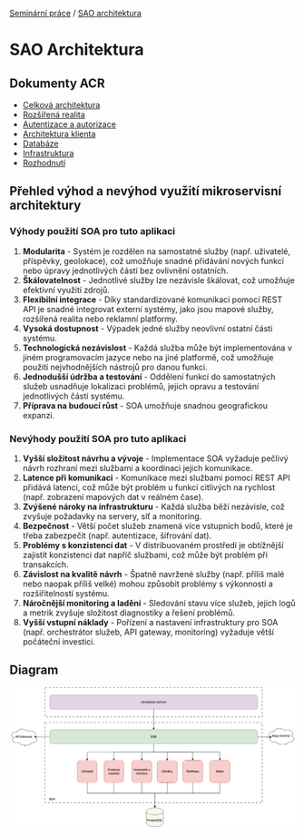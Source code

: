 [Seminární práce](https://github.com/vojtechnerad/4IT575-seminarni-prace/blob/main/README.md) / [SAO architektura](https://github.com/vojtechnerad/4IT575-seminarni-prace/edit/main/microservies/README.md)

# SAO Architektura

## Dokumenty ACR

- [Celková architektura](https://github.com/vojtechnerad/4IT575-seminarni-prace/blob/main/soa/acr/1-celkova-architektura/README.md)
- [Rozšířená realita](https://github.com/vojtechnerad/4IT575-seminarni-prace/blob/main/soa/acr/2-rozsirena-realita/README.md)
- [Autentizace a autorizace](https://github.com/vojtechnerad/4IT575-seminarni-prace/blob/main/soa/acr/3-autentizace-autorizace/README.md)
- [Architektura klienta](https://github.com/vojtechnerad/4IT575-seminarni-prace/blob/main/soa/acr/4-architektura-klient/README.md)
- [Databáze](https://github.com/vojtechnerad/4IT575-seminarni-prace/blob/main/soa/acr/5-databaze/README.md)
- [Infrastruktura](https://github.com/vojtechnerad/4IT575-seminarni-prace/blob/main/soa/acr/6-infrastruktura/README.md)
- [Rozhodnutí](https://github.com/vojtechnerad/4IT575-seminarni-prace/blob/main/soa/acr/7-decisions/README.md)

## Přehled výhod a nevýhod využití mikroservisní architektury

### Výhody použití SOA pro tuto aplikaci

1.	**Modularita** - Systém je rozdělen na samostatné služby (např. uživatelé, příspěvky, geolokace), což umožňuje snadné přidávání nových funkcí nebo úpravy jednotlivých částí bez ovlivnění ostatních.
2.	**Škálovatelnost** - Jednotlivé služby lze nezávisle škálovat, což umožňuje efektivní využití zdrojů.
3.	**Flexibilní integrace** - Díky standardizované komunikaci pomocí REST API je snadné integrovat externí systémy, jako jsou mapové služby, rozšířená realita nebo reklamní platformy.
4.	**Vysoká dostupnost** - Výpadek jedné služby neovlivní ostatní části systému.
5.	**Technologická nezávislost** - Každá služba může být implementována v jiném programovacím jazyce nebo na jiné platformě, což umožňuje použití nejvhodnějších nástrojů pro danou funkci.
6.	**Jednodušší údržba a testování** - Oddělení funkcí do samostatných služeb usnadňuje lokalizaci problémů, jejich opravu a testování jednotlivých částí systému.
7.	**Příprava na budoucí růst** - SOA umožňuje snadnou geografickou expanzi.

### Nevýhody použití SOA pro tuto aplikaci

1.	**Vyšší složitost návrhu a vývoje** - Implementace SOA vyžaduje pečlivý návrh rozhraní mezi službami a koordinaci jejich komunikace.
2.	**Latence při komunikaci** - Komunikace mezi službami pomocí REST API přidává latenci, což může být problém u funkcí citlivých na rychlost (např. zobrazení mapových dat v reálném čase).
3.	**Zvýšené nároky na infrastrukturu** - Každá služba běží nezávisle, což zvyšuje požadavky na servery, síť a monitoring.
4.	**Bezpečnost** - Větší počet služeb znamená více vstupních bodů, které je třeba zabezpečit (např. autentizace, šifrování dat).
5.	**Problémy s konzistencí dat** - V distribuovaném prostředí je obtížnější zajistit konzistenci dat napříč službami, což může být problém při transakcích.
6.	**Závislost na kvalitě návrh** - Špatně navržené služby (např. příliš malé nebo naopak příliš velké) mohou způsobit problémy s výkonností a rozšiřitelností systému.
7.	**Náročnější monitoring a ladění** - Sledování stavu více služeb, jejich logů a metrik zvyšuje složitost diagnostiky a řešení problémů.
8.	**Vyšší vstupní náklady** - Pořízení a nastavení infrastruktury pro SOA (např. orchestrátor služeb, API gateway, monitoring) vyžaduje větší počáteční investici.

## Diagram

[![Diagram architektury](https://github.com/vojtechnerad/4IT575-seminarni-prace/blob/main/assets/diagram-celkova-architektura/soa/SOA-global.png)](https://github.com/vojtechnerad/4IT575-seminarni-prace/blob/main/assets/diagram-celkova-architektura/soa/SOA-global.png)
